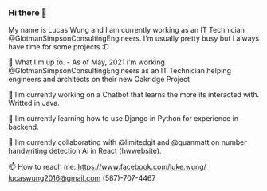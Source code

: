 ### Hi there 👋

  My name is Lucas Wung and I am currently working as an IT Technician @GlotmanSimpsonConsultingEngineers. I'm usually pretty busy but I always have time for some projects :D
  
💼 What I'm up to.
    - As of May, 2021 i'm working @GlotmanSimpsonConsultingEngineers as an IT Technician helping engineers and architects on their new Oakridge Project

🔭 I’m currently working on a Chatbot that learns the more its interacted with. Writted in Java.

🌱 I’m currently learning how to use Django in Python for experience in backend.

👯 I’m currently collaborating with @limitedgit and @guanmatt on number handwriting detection Ai in React (hwwebsite).

📫 How to reach me:
  https://www.facebook.com/luke.wung/
  lucaswung2016@gmail.com
  (587)-707-4467
  
  


<!--
**tkoppop/tkoppop** is a ✨ _special_ ✨ repository because its `README.md` (this file) appears on your GitHub profile.

Here are some ideas to get you started:

-  ...
-  ...
-  ...
- 🤔 I’m looking for help with ...
- 💬 Ask me about ...
-  ...
- 😄 Pronouns: ...
- ⚡ Fun fact: ...
-->
